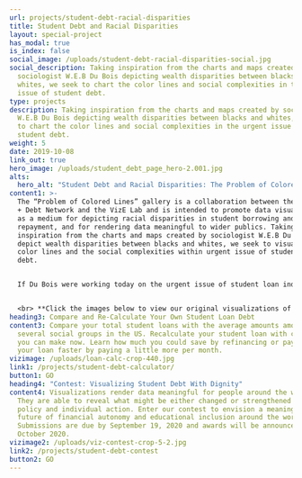 ```yaml
---
url: projects/student-debt-racial-disparities
title: Student Debt and Racial Disparities
layout: special-project
has_modal: true
is_index: false
social_image: /uploads/student-debt-racial-disparities-social.jpg
social_description: Taking inspiration from the charts and maps created by
  sociologist W.E.B Du Bois depicting wealth disparities between blacks and
  whites, we seek to chart the color lines and social complexities in the urgent
  issue of student debt.
type: projects
description: Taking inspiration from the charts and maps created by sociologist
  W.E.B Du Bois depicting wealth disparities between blacks and whites, we seek
  to chart the color lines and social complexities in the urgent issue of
  student debt.
weight: 5
date: 2019-10-08
link_out: true
hero_image: /uploads/student_debt_page_hero-2.001.jpg
alts:
  hero_alt: "Student Debt and Racial Disparities: The Problem of Colored Lines"
content1: >-
  The “Problem of Colored Lines” gallery is a collaboration between the Dignity
  + Debt Network and the VizE Lab and is intended to promote data visualization
  as a medium for depicting racial disparities in student borrowing and
  repayment, and for rendering data meaningful to wider publics. Taking
  inspiration from the charts and maps created by sociologist W.E.B Du Bois that
  depict wealth disparities between blacks and whites, we seek to visualize the
  color lines and the social complexities within urgent issue of student loan
  debt. 


  If Du Bois were working today on the urgent issue of student loan indebtedness, he would find that, in the phrase he used, **"the problem of the color line"** endures across the globe, and that other social cleavages help predict how debts are arranged and affect whether groups of people are allowed to carry it with dignity. Inspired by Du Bois, The Dignity and Debt Network and the **[VizE Lab](https://vizelab.princeton.edu)** at Princeton adopting the style of Du Bois in a growing series of charts that convey some of the contemporary research on how color-lines organize data on student loan debt. Taken together, the series also depict the wider webs of structures, meanings, and values that create the uneven circumstances with which college students and families take on educational debt, and the ability of graduates to repay them. And they chart how dignity, respect, and autonomy can guide meaningful policies and practices of financial and educational inclusion around the globe. 


  <br> **Click the images below to view our original visualizations of student loan debt data, inspired by the visual style of W.E.B. Du Bois:**
heading3: Compare and Re-Calculate Your Own Student Loan Debt
content3: Compare your total student loans with the average amounts among
  several social groups in the US. Recalculate your student loan with changes
  you can make now. Learn how much you could save by refinancing or pay down
  your loan faster by paying a little more per month.
vizimage: /uploads/loan-calc-crop-440.jpg
link1: /projects/student-debt-calculator/
button1: GO
heading4: "Contest: Visualizing Student Debt With Dignity"
content4: Visualizations render data meaningful for people around the world.
  They are able to reveal what might be either changed or strengthened through
  policy and individual action. Enter our contest to envision a meaningful
  future of financial autonomy and educational inclusion around the world.
  Submissions are due by September 19, 2020 and awards will be announced in
  October 2020.
vizimage2: /uploads/viz-contest-crop-5-2.jpg
link2: /projects/student-debt-contest
button2: GO
---
```

